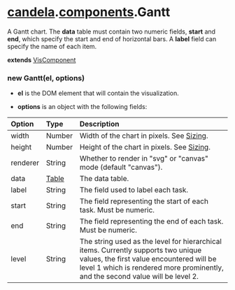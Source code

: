 # [candela](../..#readme).[components](..#readme).Gantt

A Gantt chart. The **data** table must contain two numeric fields, **start** and **end**,
which specify the start and end of horizontal bars. A **label** field can specify
the name of each item.

**extends** [VisComponent](../../VisComponent#readme)

### new Gantt(el, options)

* **el** is the DOM element that will contain the visualization.

* **options** is an object with the following fields:

| Option    | Type   | Description  |
| :-------- | :----- | :----------- |
| width     | Number | Width of the chart in pixels. See [Sizing](../../#sizing). |
| height    | Number | Height of the chart in pixels. See [Sizing](../../#sizing). |
| renderer  | String | Whether to render in "svg" or "canvas" mode (default "canvas"). |
| data      | [Table](../..#table) | The data table. |
| label     | String | The field used to label each task. |
| start     | String | The field representing the start of each task. Must be numeric. |
| end       | String | The field representing the end of each task. Must be numeric. |
| level     | String | The string used as the level for hierarchical items. Currently supports two unique values, the first value encountered will be level 1 which is rendered more prominently, and the second value will be level 2. |

